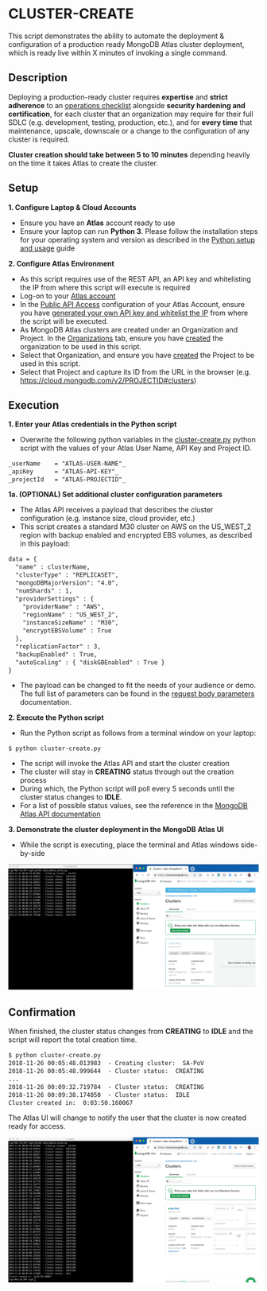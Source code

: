 # CLUSTER-CREATE

This script demonstrates the ability to automate the deployment & configuration of a production ready MongoDB Atlas cluster deployment, which is ready live within X minutes of invoking a single command.

## Description

Deploying a production-ready cluster requires __expertise__ and  __strict adherence__ to an [operations checklist](https://docs.mongodb.com/manual/administration/production-checklist-operations/) alongside __security hardening and certification__, for each cluster that an organization may require for their full SDLC (e.g. development, testing, production, etc.), and for __every time__ that maintenance, upscale, downscale or a change to the configuration of any cluster is required.

__Cluster creation should take between 5 to 10 minutes__ depending heavily on the time it takes Atlas to create the cluster.

## Setup
__1. Configure Laptop & Cloud Accounts__
* Ensure you have an __Atlas__ account ready to use
* Ensure your laptop can run __Python 3__. Please follow the installation steps for your operating system and version as described in the [Python setup and usage](https://docs.python.org/3/using/index.html) guide

__2. Configure Atlas Environment__
* As this script requires use of the REST API, an API key and whitelisting the IP from where this script will execute is required
* Log-on to your [Atlas account](http://cloud.mongodb.com)
* In the [Public API Access](https://cloud.mongodb.com/v2#/account/publicApi) configuration of your Atlas Account, ensure you have [generated your own API key and whitelist the IP](https://docs.atlas.mongodb.com/configure-api-access/) from where the script will be executed.
* As MongoDB Atlas clusters are created under an Organization and Project. In the [Organizations](https://cloud.mongodb.com/v2#/account/organizations) tab, ensure you have [created](https://docs.atlas.mongodb.com/tutorial/manage-organizations/#create-an-organization) the organization to be used in this script.
* Select that Organization, and ensure you have [created](https://docs.atlas.mongodb.com/tutorial/manage-projects/#create-a-project) the Project to be used in this script.
* Select that Project and capture its ID from the URL in the browser (e.g. https://cloud.mongodb.com/v2/PROJECTID#clusters)


## Execution

__1. Enter your Atlas credentials in the Python script__
* Overwrite the following python variables in the [cluster-create.py](py,cluster-create.py) python script with the values of your Atlas User Name, API Key and Project ID.

```
_userName    = "ATLAS-USER-NAME"_
_apiKey      = "ATLAS-API-KEY"_
_projectId   = "ATLAS-PROJECTID"_
```
__1a. (OPTIONAL) Set additional  cluster configuration parameters__

* The Atlas API receives a payload that describes the cluster configuration (e.g. instance size, cloud provider, etc.)
* This script creates a standard M30 cluster on AWS on the US_WEST_2 region with backup enabled and encrypted EBS volumes, as described in this payload:
```
data = {
  "name" : clusterName,
  "clusterType" : "REPLICASET",
  "mongoDBMajorVersion": "4.0",
  "numShards" : 1,
  "providerSettings" : {
    "providerName" : "AWS",
    "regionName" : "US_WEST_2",
    "instanceSizeName" : "M30",
    "encryptEBSVolume" : True
  },
  "replicationFactor" : 3,
  "backupEnabled" : True,
  "autoScaling" : { "diskGBEnabled" : True }
}
```
* The payload can be changed to fit the needs of your audience or demo. The full list of parameters can be found in the [request body parameters](https://docs.atlas.mongodb.com/reference/api/clusters-create-one/#request-body-parameters) documentation.

__2. Execute the Python script__
* Run the Python script as follows from a terminal window on your laptop:
```
$ python cluster-create.py
```
* The script will invoke  the Atlas API and start the cluster creation
* The cluster will stay in __CREATING__ status through out the creation process
* During which, the Python script will poll every 5 seconds until the cluster status changes to __IDLE__.
* For a list of possible status values, see the reference in the [MongoDB Atlas API documentation](https://docs.atlas.mongodb.com/reference/api/clusters-get-one/#http-response-elements)

__3. Demonstrate the cluster deployment in the MongoDB Atlas UI__
* While the script is executing, place the terminal and Atlas windows side-by-side

![Cluster creation in progress](img/1_CREATING.png "in-progress")


## Confirmation

When finished, the cluster status changes from __CREATING__ to __IDLE__ and the script will report the total creation time.

```
$ python cluster-create.py
2018-11-26 00:05:48.013983  - Creating cluster:  SA-PoV
2018-11-26 00:05:48.999644  - Cluster status:  CREATING
...
2018-11-26 00:09:32.719784  - Cluster status:  CREATING
2018-11-26 00:09:38.174050  - Cluster status:  IDLE
Cluster created in:  0:03:50.160067
```

The Atlas UI will change to notify the user that the cluster is now created ready for access.

![Cluster created](img/2_COMPLETE.png "completed")
